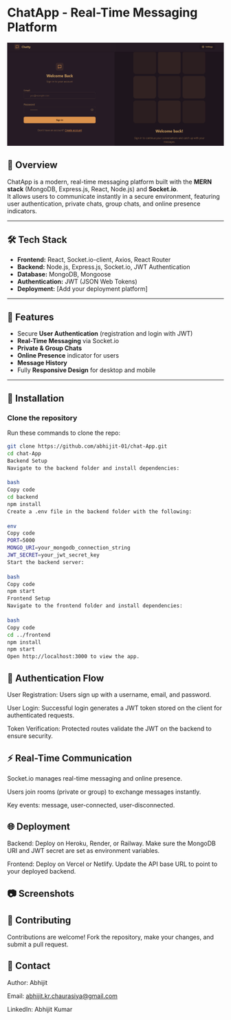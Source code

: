 # ChatApp - Real-Time Messaging Platform

![ChatApp Banner](https://github.com/abhijit-01/chat-App/blob/main/assests/banner.png?raw=true)

## 🚀 Overview

ChatApp is a modern, real-time messaging platform built with the **MERN stack** (MongoDB, Express.js, React, Node.js) and **Socket.io**.  
It allows users to communicate instantly in a secure environment, featuring user authentication, private chats, group chats, and online presence indicators.

---

## 🛠️ Tech Stack

- **Frontend:** React, Socket.io-client, Axios, React Router  
- **Backend:** Node.js, Express.js, Socket.io, JWT Authentication  
- **Database:** MongoDB, Mongoose  
- **Authentication:** JWT (JSON Web Tokens)  
- **Deployment:** [Add your deployment platform]

---

## 📸 Features

- Secure **User Authentication** (registration and login with JWT)  
- **Real-Time Messaging** via Socket.io  
- **Private & Group Chats**  
- **Online Presence** indicator for users  
- **Message History**  
- Fully **Responsive Design** for desktop and mobile  

---

## 🔧 Installation

### Clone the repository

Run these commands to clone the repo:

```bash
git clone https://github.com/abhijit-01/chat-App.git
cd chat-App
Backend Setup
Navigate to the backend folder and install dependencies:

bash
Copy code
cd backend
npm install
Create a .env file in the backend folder with the following:

env
Copy code
PORT=5000
MONGO_URI=your_mongodb_connection_string
JWT_SECRET=your_jwt_secret_key
Start the backend server:

bash
Copy code
npm start
Frontend Setup
Navigate to the frontend folder and install dependencies:

bash
Copy code
cd ../frontend
npm install
npm start
Open http://localhost:3000 to view the app.
```

## 🔐 Authentication Flow
User Registration: Users sign up with a username, email, and password.

User Login: Successful login generates a JWT token stored on the client for authenticated requests.

Token Verification: Protected routes validate the JWT on the backend to ensure security.

## ⚡ Real-Time Communication
Socket.io manages real-time messaging and online presence.

Users join rooms (private or group) to exchange messages instantly.

Key events: message, user-connected, user-disconnected.

## 🌐 Deployment
Backend: Deploy on Heroku, Render, or Railway. Make sure the MongoDB URI and JWT secret are set as environment variables.

Frontend: Deploy on Vercel or Netlify. Update the API base URL to point to your deployed backend.

## 📷 Screenshots


## 🤝 Contributing
Contributions are welcome! Fork the repository, make your changes, and submit a pull request.

## 📧 Contact
Author: Abhijit

Email: abhijit.kr.chaurasiya@gmail.com

LinkedIn: Abhijit Kumar
